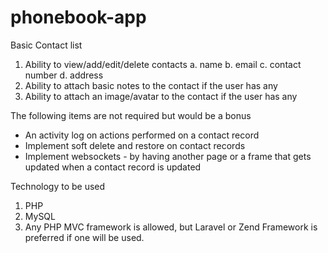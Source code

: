 # phonebook-app
Basic Contact list
1. Ability to view/add/edit/delete contacts
    a. name
    b. email
    c. contact number
    d. address
2. Ability to attach basic notes to the contact if the user has any
3. Ability to attach an image/avatar to the contact if the user has any

The following items are not required but would be a bonus
- An activity log on actions performed on a contact record
- Implement soft delete and restore on contact records
- Implement websockets - by having another page or a frame that gets updated when a contact record is updated

Technology to be used
1. PHP
2. MySQL
3. Any PHP MVC framework is allowed, but Laravel or Zend Framework is preferred if one will be used.
